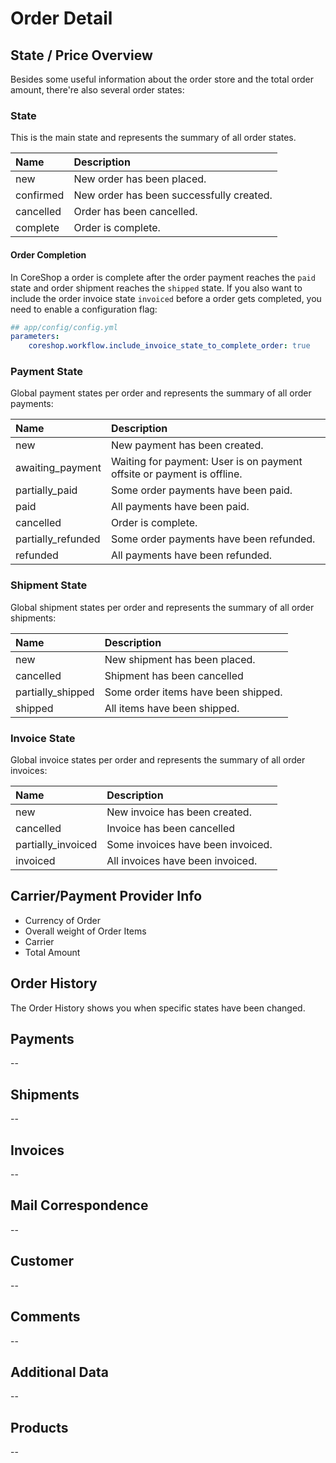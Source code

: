 # Order Detail

## State / Price Overview
Besides some useful information about the order store and the total order amount,
there're also several order states:

### State
This is the main state and represents the summary of all order states.

| Name | Description |
|:-----|:-----------|
| new | New order has been placed. |
| confirmed | New order has been successfully created. |
| cancelled | Order has been cancelled. |
| complete | Order is complete. |

#### Order Completion
In CoreShop a order is complete after the order payment reaches the `paid` state
and order shipment reaches the `shipped` state. If you also want to include the order invoice state `invoiced`
before a order gets completed, you need to enable a configuration flag:

```yml
## app/config/config.yml
parameters:
    coreshop.workflow.include_invoice_state_to_complete_order: true
```

### Payment State
Global payment states per order and represents the summary of all order payments:

| Name | Description |
|:-----|:-----------|
| new | New payment has been created. |
| awaiting_payment | Waiting for payment: User is on payment offsite or payment is offline. |
| partially_paid | Some order payments have been paid. |
| paid | All payments have been paid. |
| cancelled | Order is complete. |
| partially_refunded | Some order payments have been refunded. |
| refunded | All payments have been refunded. |

### Shipment State
Global shipment states per order and represents the summary of all order shipments:

| Name | Description |
|:-----|:-----------|
| new | New shipment has been placed. |
| cancelled | Shipment has been cancelled |
| partially_shipped | Some order items have been shipped. |
| shipped | All items have been shipped. |

### Invoice State
Global invoice states per order and represents the summary of all order invoices:

| Name | Description |
|:-----|:-----------|
| new | New invoice has been created. |
| cancelled | Invoice has been cancelled |
| partially_invoiced | Some invoices have been invoiced. |
| invoiced | All invoices have been invoiced. |


## Carrier/Payment Provider Info
- Currency of Order
- Overall weight of Order Items
- Carrier
- Total Amount

## Order History
The Order History shows you when specific states have been changed.

## Payments
--

## Shipments
--

## Invoices
--

## Mail Correspondence
--

## Customer
--

## Comments
--

## Additional Data
--

## Products
--
